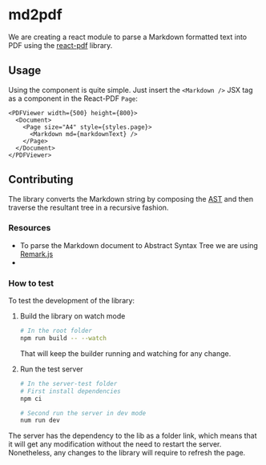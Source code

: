 # md2pdf

We are creating a react module to parse a Markdown formatted text into PDF using the [react-pdf](https://react-pdf.org/) library.

## Usage

Using the component is quite simple. Just insert the `<Markdown />` JSX tag as a component in the React-PDF `Page`:

```tsx
<PDFViewer width={500} height={800}>
  <Document>
    <Page size="A4" style={styles.page}>
      <Markdown md={markdownText} />
    </Page>
  </Document>
</PDFViewer>
```

## Contributing

The library converts the Markdown string by composing the [AST](https://en.wikipedia.org/wiki/Abstract_syntax_tree)
and then traverse the resultant tree in a recursive fashion.

### Resources

- To parse the Markdown document to Abstract Syntax Tree we are using [Remark.js](https://remark.js.org)
-

### How to test

To test the development of the library:

1. Build the library on watch mode

   ```sh
   # In the root folder
   npm run build -- --watch
   ```

   That will keep the builder running and watching for any change.

2. Run the test server

   ```sh
   # In the server-test folder
   # First install dependencies
   npm ci

   # Second run the server in dev mode
   num run dev
   ```

The server has the dependency to the lib as a folder link, which means that it
will get any modification without the need to restart the server.
Nonetheless, any changes to the library will require to refresh the page.
